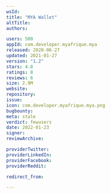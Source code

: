 ```yaml
---
wsId: 
title: "MYA Wallet"
altTitle: 
authors:

users: 500
appId: com.developer.myafrique.mya
released: 2020-06-27
updated: 2021-01-27
version: "1.2"
stars: 4.8
ratings: 8
reviews: 6
size: 2.9M
website: 
repository: 
issue: 
icon: com.developer.myafrique.mya.png
bugbounty: 
meta: stale
verdict: fewusers
date: 2022-01-23
signer: 
reviewArchive:

providerTwitter: 
providerLinkedIn: 
providerFacebook: 
providerReddit: 

redirect_from:

---
```


